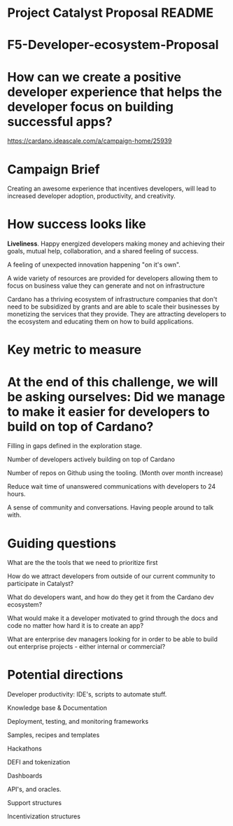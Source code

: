 # Project Catalyst Proposal README


# F5-Developer-ecosystem-Proposal

# How can we create a positive developer experience that helps the developer focus on building successful apps?

https://cardano.ideascale.com/a/campaign-home/25939

# Campaign Brief

Creating an awesome experience that incentives developers, will lead to increased developer adoption, productivity, and creativity.

# How success looks like

**Liveliness**. Happy energized developers making money and achieving their goals, mutual help, collaboration, and a shared feeling of success. 

A feeling of unexpected innovation happening "on it's own". 

A wide variety of resources are provided for developers allowing them to focus on business value they can generate and not on infrastructure

Cardano has a thriving ecosystem of infrastructure companies that don't need to be subsidized by grants and are able to scale their businesses by monetizing the services that they provide. They are attracting developers to the ecosystem and educating them on how to build applications.

# Key metric to measure

# At the end of this challenge, we will be asking ourselves: Did we manage to make it easier for developers to build on top of Cardano?

Filling in gaps defined in the exploration stage.

Number of developers actively building on top of Cardano

Number of repos on Github using the tooling. (Month over month increase)

Reduce wait time of unanswered communications with developers to 24 hours.

A sense of community and conversations. Having people around to talk with.

# Guiding questions

What are the the tools that we need to prioritize first

How do we attract developers from outside of our current community to participate in Catalyst?

What do developers want, and how do they get it from the Cardano dev ecosystem?

What would make it a developer motivated to grind through the docs and code no matter how hard it is to create an app?

What are enterprise dev managers looking for in order to be able to build out enterprise projects - either internal or commercial?

# Potential directions

Developer productivity: IDE's, scripts to automate stuff.

Knowledge base & Documentation

Deployment, testing, and monitoring frameworks

Samples, recipes and templates

Hackathons

DEFI and tokenization

Dashboards

API's, and oracles.

Support structures

Incentivization structures
